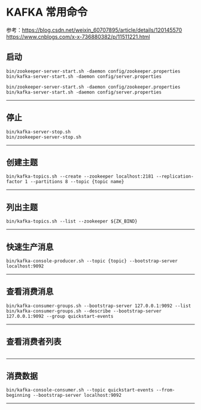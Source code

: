 # KAFKA 常用命令
参考：https://blog.csdn.net/weixin_60707895/article/details/120145570
https://www.cnblogs.com/x-x-736880382/p/11511221.html
## 启动
```
bin/zookeeper-server-start.sh -daemon config/zookeeper.properties 
bin/kafka-server-start.sh -daemon config/server.properties 

bin/zookeeper-server-start.sh -daemon config/zookeeper.properties 
bin/kafka-server-start.sh -daemon config/server.properties 
```
***

## 停止
```
bin/kafka-server-stop.sh 
bin/zookeeper-server-stop.sh 
```

***
## 创建主题
```
bin/kafka-topics.sh --create --zookeeper localhost:2181 --replication-factor 1 --partitions 8 --topic {topic name}
```
***
## 列出主题
```
bin/kafka-topics.sh --list --zookeeper ${ZK_BIND}
```
***
## 快速生产消息
```
bin/kafka-console-producer.sh --topic {topic} --bootstrap-server localhost:9092
```
***
## 查看消费消息
```
bin/kafka-consumer-groups.sh --bootstrap-server 127.0.0.1:9092 --list
bin/kafka-consumer-groups.sh --describe --bootstrap-server 127.0.0.1:9092 --group quickstart-events
```
***
## 查看消费者列表
```

```
***
## 消费数据
```
bin/kafka-console-consumer.sh --topic quickstart-events --from-beginning --bootstrap-server localhost:9092
```
***

